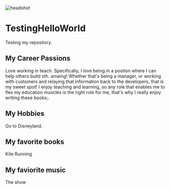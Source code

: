 ![headshot](jay1.jpg)

# TestingHelloWorld
Testing my repository.

## My Career Passions
Love working in teach. Specifically, I love being in a positon where I can help others build sth. amaing! Whether that's being a manager, or working with customers and relaying that information back to the developers, that is my sweet spot! I enjoy teaching and learning, so any role that enables me to flex my education muscles is the right role for me, that's why I really enjoy writing these books;.

## My Hobbies
Go to Disneyland.


## My favorite books
Kite Running


## My faviorite music
The show
